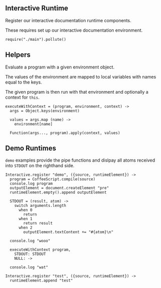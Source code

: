 Interactive Runtime
-------------------

Register our interactive documentation runtime components.

These requires set up our interactive documentation environment.

    require("./main").pollute()

Helpers
-------

Evaluate a program with a given environment object.

The values of the environment are mapped to local variables with names equal to
the keys.

The given program is then run with that environment and optionally a context for
`this`.

    executeWithContext = (program, environment, context) ->
      args = Object.keys(environment)

      values = args.map (name) ->
        environment[name]

      Function(args..., program).apply(context, values)

Demo Runtimes
-------------

`demo` examples provide the pipe functions and dislpay all atoms received into
`STDOUT` on the righthand side.

    Interactive.register "demo", ({source, runtimeElement}) ->
      program = CoffeeScript.compile(source)
      console.log program
      outputElement = document.createElement "pre"
      runtimeElement.empty().append outputElement

      STDOUT = (result, atom) ->
        switch arguments.length
          when 0
            return
          when 1
            return result
          when 2
            outputElement.textContent += "#{atom}\n"

      console.log "wooo"

      executeWithContext program,
        STDOUT: STDOUT
        NULL: ->
      
      console.log "wat"

    Interactive.register "test", ({source, runtimeElement}) ->
      runtimeElement.append "test"
